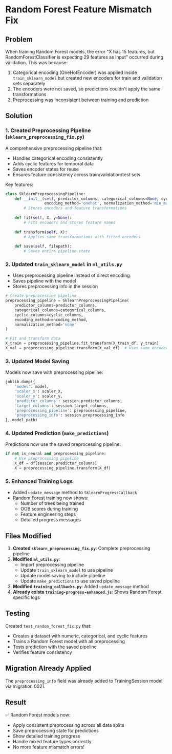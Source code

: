 # Random Forest Feature Mismatch Fix

## Problem
When training Random Forest models, the error "X has 15 features, but RandomForestClassifier is expecting 29 features as input" occurred during validation. This was because:

1. Categorical encoding (OneHotEncoder) was applied inside `train_sklearn_model` but created new encoders for train and validation sets separately
2. The encoders were not saved, so predictions couldn't apply the same transformations
3. Preprocessing was inconsistent between training and prediction

## Solution

### 1. Created Preprocessing Pipeline (`sklearn_preprocessing_fix.py`)
A comprehensive preprocessing pipeline that:
- Handles categorical encoding consistently
- Adds cyclic features for temporal data
- Saves encoder states for reuse
- Ensures feature consistency across train/validation/test sets

Key features:
```python
class SklearnPreprocessingPipeline:
    def __init__(self, predictor_columns, categorical_columns=None, cyclic_columns=None, 
                 encoding_method='onehot', normalization_method='min_max'):
        # Stores encoders and feature transformations
        
    def fit(self, X, y=None):
        # Fits encoders and stores feature names
        
    def transform(self, X):
        # Applies same transformations with fitted encoders
        
    def save(self, filepath):
        # Saves entire pipeline state
```

### 2. Updated `train_sklearn_model` in `ml_utils.py`
- Uses preprocessing pipeline instead of direct encoding
- Saves pipeline with the model
- Stores preprocessing info in the session

```python
# Create preprocessing pipeline
preprocessing_pipeline = SklearnPreprocessingPipeline(
    predictor_columns=predictor_columns,
    categorical_columns=categorical_columns,
    cyclic_columns=cyclic_columns,
    encoding_method=encoding_method,
    normalization_method='none'
)

# Fit and transform data
X_train = preprocessing_pipeline.fit_transform(X_train_df, y_train)
X_val = preprocessing_pipeline.transform(X_val_df)  # Uses same encoders!
```

### 3. Updated Model Saving
Models now save with preprocessing pipeline:
```python
joblib.dump({
    'model': model,
    'scaler_X': scaler_X,
    'scaler_y': scaler_y,
    'predictor_columns': session.predictor_columns,
    'target_columns': session.target_columns,
    'preprocessing_pipeline': preprocessing_pipeline,
    'preprocessing_info': session.preprocessing_info
}, model_path)
```

### 4. Updated Prediction (`make_predictions`)
Predictions now use the saved preprocessing pipeline:
```python
if not is_neural and preprocessing_pipeline:
    # Use preprocessing pipeline
    X_df = df[session.predictor_columns]
    X = preprocessing_pipeline.transform(X_df)
```

### 5. Enhanced Training Logs
- Added `update_message` method to `SklearnProgressCallback`
- Random Forest training now shows:
  - Number of trees being trained
  - OOB scores during training
  - Feature engineering steps
  - Detailed progress messages

## Files Modified

1. **Created `sklearn_preprocessing_fix.py`**: Complete preprocessing pipeline
2. **Modified `ml_utils.py`**:
   - Import preprocessing pipeline
   - Update `train_sklearn_model` to use pipeline
   - Update model saving to include pipeline
   - Update `make_predictions` to use saved pipeline
3. **Modified `training_callbacks.py`**: Added `update_message` method
4. **Already exists `training-progress-enhanced.js`**: Shows Random Forest specific logs

## Testing

Created `test_random_forest_fix.py` that:
- Creates a dataset with numeric, categorical, and cyclic features
- Trains a Random Forest model with all preprocessing
- Tests prediction with the saved pipeline
- Verifies feature consistency

## Migration Already Applied

The `preprocessing_info` field was already added to TrainingSession model via migration 0021.

## Result

✅ Random Forest models now:
- Apply consistent preprocessing across all data splits
- Save preprocessing state for predictions
- Show detailed training progress
- Handle mixed feature types correctly
- No more feature mismatch errors!